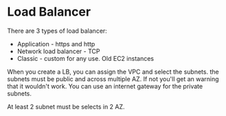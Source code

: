 # Load Balancer
There are 3 types of load balancer:
* Application - https and http
* Network load balancer - TCP
* Classic - custom for any use. Old EC2 instances

When you create a LB, you can assign the VPC and select the subnets. the subnets must be public and across multiple AZ. If not you'll get an warning that it wouldn't work. You can use an internet gateway for the private subnets.

At least 2 subnet must be selects in 2 AZ.

 

